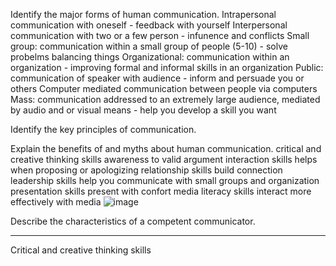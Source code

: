 Identify the major forms of human communication.
  Intrapersonal
    communication with oneself
      - feedback with yourself
  Interpersonal
    communication with two or a few person
      - infunence and conflicts 
  Small group:
    communication within a small group of people (5-10)
      - solve probelms balancing things 
  Organizational:
    communication within an organization
    - improving formal and informal skills in an organization 
  Public: 
    communication of speaker with audience 
    - inform and persuade you or others
  Computer mediated
    communication between people via computers
  Mass:
    communication addressed to an extremely large audience, mediated by audio and or visual means
    - help you develop a skill you want 

Identify the key principles of communication.
  


Explain the benefits of and myths about human communication. 
  critical and creative thinking skills
    awareness to valid argument
  interaction skills
    helps when proposing or apologizing 
  relationship skills 
    build connection 
  leadership skills
    help you communicate with small groups and organization
  presentation skills
    present with confort
  media literacy skills
    interact more effectively with media
 ![image](https://github.com/Pradip2022/classesNote1/assets/98065037/c1a286fa-3aad-42d5-81b9-add3b6135913)




Describe the characteristics of a competent communicator.









------------------------------------------------------------------------
Critical and creative thinking skills 
